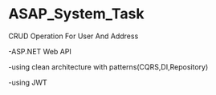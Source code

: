 # ASAP_System_Task
CRUD Operation For User And Address 

-ASP.NET Web API

-using clean architecture with patterns(CQRS,DI,Repository)

-using JWT


